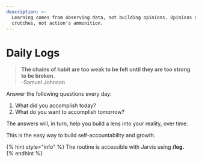 ```yaml
---
description: >-
  Learning comes from observing data, not building opinions. Opinions are ego's
  crutches, not action's ammunition.
---
```


# Daily Logs

> **The chains of habit are too weak to be felt until they are too strong to be broken.**  
> -Samuel Johnson

  
Answer the following questions every day: 

1. What did you accomplish today?
2. What do you want to accomplish tomorrow?

The answers will, in turn, help you build a lens into your reality, over time. 

This is the easy way to build self-accountability and growth.

{% hint style="info" %}
The routine is accessible with Jarvis using **/log.**  
{% endhint %}

